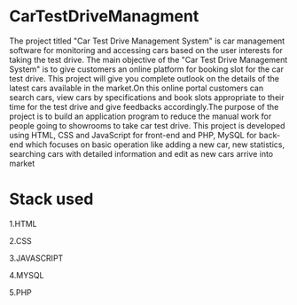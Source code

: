 # CarTestDriveManagment
The project titled "Car Test Drive Management System" is car management software for monitoring and accessing cars based on the user interests for taking the test drive. The main objective of the "Car Test Drive Management System" is to give customers an online platform for booking slot for the car test drive. This project will give you complete outlook on the details of the latest cars available in the market.On this online portal customers can search cars, view cars by specifications and book slots appropriate to their time for the test drive and give feedbacks accordingly.The purpose of the project is to build an application program to reduce the manual work for people going to showrooms to take car test drive. This project is developed using HTML, CSS and JavaScript for front-end and PHP, MySQL for back-end which focuses on basic operation like adding a new car, new statistics, searching cars with detailed information and edit as new cars arrive into market
# Stack used
1.HTML 

2.CSS

3.JAVASCRIPT

4.MYSQL

5.PHP

